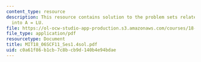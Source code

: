 ```yaml
---
content_type: resource
description: This resource contains solution to the problem sets related to factorization
  into A = LU.
file: https://ol-ocw-studio-app-production.s3.amazonaws.com/courses/18-06sc-linear-algebra-fall-2011/c0a61f86b1cb7c8bcb9d140b4e94bdae_MIT18_06SCF11_Ses1.4sol.pdf
file_type: application/pdf
resourcetype: Document
title: MIT18_06SCF11_Ses1.4sol.pdf
uid: c0a61f86-b1cb-7c8b-cb9d-140b4e94bdae
---
```

